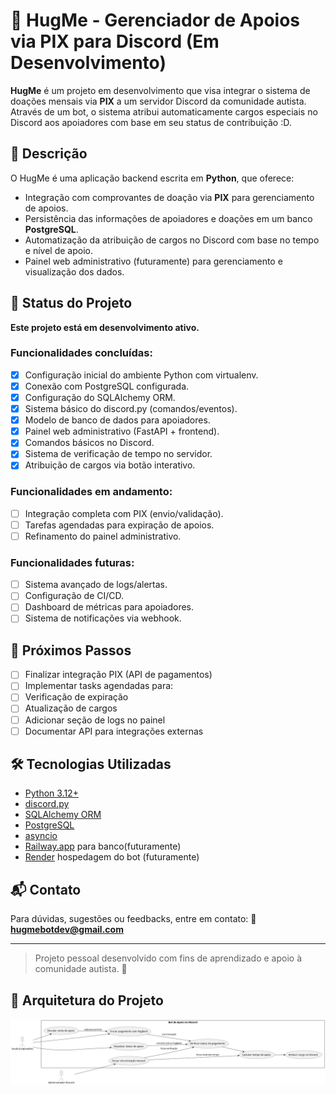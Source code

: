 # 🤗 HugMe - Gerenciador de Apoios via PIX para Discord (Em Desenvolvimento)
**HugMe** é um projeto em desenvolvimento que visa integrar o sistema de doações mensais via **PIX** a um servidor Discord da comunidade autista. Através de um bot, o sistema atribui automaticamente cargos especiais no Discord aos apoiadores com base em seu status de contribuição \:D.

## 📌 Descrição
O HugMe é uma aplicação backend escrita em **Python**, que oferece:
- Integração com comprovantes de doação via **PIX** para gerenciamento de apoios.
- Persistência das informações de apoiadores e doações em um banco **PostgreSQL**.
- Automatização da atribuição de cargos no Discord com base no tempo e nível de apoio.
- Painel web administrativo (futuramente) para gerenciamento e visualização dos dados.

## 🚧 Status do Projeto
**Este projeto está em desenvolvimento ativo.**
### Funcionalidades concluídas:
- [X] Configuração inicial do ambiente Python com virtualenv.
- [X] Conexão com PostgreSQL configurada.
- [X] Configuração do SQLAlchemy ORM.
- [X] Sistema básico do discord.py (comandos/eventos).
- [X] Modelo de banco de dados para apoiadores.
- [X] Painel web administrativo (FastAPI + frontend).
- [X] Comandos básicos no Discord.
- [X] Sistema de verificação de tempo no servidor.
- [X] Atribuição de cargos via botão interativo.

### Funcionalidades em andamento:
- [ ] Integração completa com PIX (envio/validação).
- [ ] Tarefas agendadas para expiração de apoios.
- [ ] Refinamento do painel administrativo.

### Funcionalidades futuras:
- [ ] Sistema avançado de logs/alertas.
- [ ] Configuração de CI/CD.
- [ ] Dashboard de métricas para apoiadores.
- [ ] Sistema de notificações via webhook.

## 🧭 Próximos Passos
- [ ] Finalizar integração PIX (API de pagamentos)
- [ ] Implementar tasks agendadas para:
- [ ] Verificação de expiração
- [ ] Atualização de cargos
- [ ] Adicionar seção de logs no painel
- [ ] Documentar API para integrações externas

## 🛠 Tecnologias Utilizadas
- [Python 3.12+](https://www.python.org/)
- [discord.py](https://github.com/Rapptz/discord.py)
- [SQLAlchemy ORM](https://www.sqlalchemy.org/)
- [PostgreSQL](https://www.postgresql.org/)
- [asyncio](https://docs.python.org/3/library/asyncio.html)
- [Railway.app](https://railway.app/) para banco(futuramente)
- [Render](https://render.com/) hospedagem do bot (futuramente)

## 📬 Contato
Para dúvidas, sugestões ou feedbacks, entre em contato:
📧 **[hugmebotdev@gmail.com](mailto:hugmebotdev@gmail.com)**

---
> Projeto pessoal desenvolvido com fins de aprendizado e apoio à comunidade autista. 💙

## 🧱 Arquitetura do Projeto
![Diagrama de arquitetura](docs/casodeuso.png)
